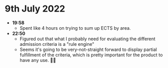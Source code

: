 # 9th July 2022

- **19:58**
  - Spent like 4 hours on trying to sum up ECTS by area.
- **22:50**
  - Figured out that what I probably need for evaluating the different admission criteria is a "rule engine"
  - Seems it's going to be very-not-straight forward to display partial fulfillment of the criteria, which is pretty important for the product to have any use. 🤷‍♂️
